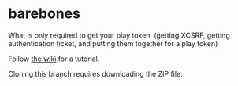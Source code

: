 # barebones

What is only required to get your play token. (getting XCSRF, getting authentication ticket, and putting them together for a play token)

Follow [the wiki](https://github.com/Ev11nroo/roblox-cmd-launcher/wiki)  for a tutorial.

Cloning this branch requires downloading the ZIP file.
